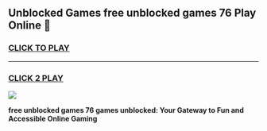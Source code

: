
## Unblocked Games free unblocked games 76 Play Online 👋
<h3>
<a href="https://news.freeplayer.one?title=free_unblocked_games_76&ref=17F">CLICK TO PLAY</a></h3>
<hr>

<h3>
<a href="https://news.freeplayer.one?title=free_unblocked_games_76&ref=17F">CLICK 2 PLAY</a>
  
</h3>

<a href="https://news.freeplayer.one?title=free_unblocked_games_76&ref=17F/"><img src="https://clearcache.store/games.png"></a>


**free unblocked games 76 games unblocked: Your Gateway to Fun and Accessible Online Gaming**
